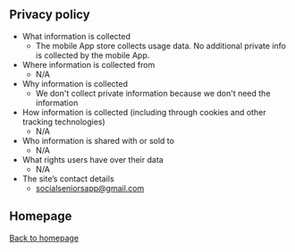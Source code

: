 ## Privacy policy


- What information is collected
  - The mobile App store collects usage data. No additional private info is collected by the mobile App. 
- Where information is collected from
  - N/A
- Why information is collected
  - We don't collect private information because we don't need the information
- How information is collected (including through cookies and other tracking technologies)
  - N/A
- Who information is shared with or sold to
  - N/A
- What rights users have over their data
  - N/A
- The site’s contact details
  - socialseniorsapp@gmail.com

## Homepage

[Back to homepage](https://www.socialseniorsapp.com)

